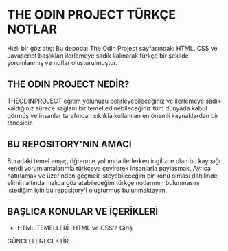 # THE ODIN PROJECT TÜRKÇE NOTLAR
Hızlı bir göz atış: Bu depoda; The Odin Project sayfasındaki HTML, CSS ve Javascript başlıkları ilerlemeye sadık kalınarak türkçe bir şekilde yorumlanmış ve notlar oluşturulmuştur.

## THE ODIN PROJECT NEDİR?
THEODINPROJECT eğitim yolunuzu belirleyebileceğiniz ve ilerlemeye sadık kaldığınız sürece sağlam bir temel edinebileceğiniz tüm dünyada kabul görmüş ve insanlar tarafından sıklıkla kullanılan en önemli kaynaklardan bir tanesidir.

## BU REPOSITORY'NIN AMACI
Buradaki temel amaç, öğrenme yolumda ilerlerken ingilizce olan bu kaynağı kendi yorumlamalarımla türkçeye çevirerek insanlarla paylaşmak. 
Ayrıca hatırlamak ve üzerinden geçmek isteyebileceğim bir konu olması dahilinde elimin altında hızlıca göz atabileceğim türkçe notlarımın bulunmasını istediğim için bu repository'i oluşturmuş bulunmaktayım.

## BAŞLICA KONULAR VE İÇERİKLERİ
- HTML TEMELLERİ
    -HTML ve CSS'e Giriş

GÜNCELLENECEKTİR...